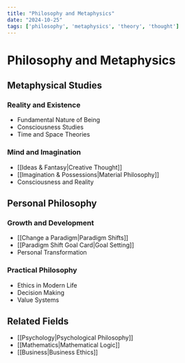 ```yaml
---
title: "Philosophy and Metaphysics"
date: "2024-10-25"
tags: ['philosophy', 'metaphysics', 'theory', 'thought']
---
```


# Philosophy and Metaphysics

## Metaphysical Studies

### Reality and Existence
- Fundamental Nature of Being
- Consciousness Studies
- Time and Space Theories

### Mind and Imagination
- [[Ideas & Fantasy|Creative Thought]]
- [[Imagination & Possessions|Material Philosophy]]
- Consciousness and Reality

## Personal Philosophy

### Growth and Development
- [[Change a Paradigm|Paradigm Shifts]]
- [[Paradigm Shift Goal Card|Goal Setting]]
- Personal Transformation

### Practical Philosophy
- Ethics in Modern Life
- Decision Making
- Value Systems

## Related Fields
- [[Psychology|Psychological Philosophy]]
- [[Mathematics|Mathematical Logic]]
- [[Business|Business Ethics]]
